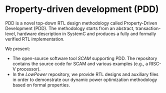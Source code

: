 # Property-driven development (PDD)

PDD is a novel top-down RTL design methodology called Property-Driven Development (PDD). 
The methodology starts from an abstract, transaction-level, hardware description in SystemC and produces a fully and formally verified RTL implementation. 

We present:
- The open-source software tool *SCAM* supporting PDD. The repository contains the source code for SCAM and various examples (e.g.,  a RISC-V processor). 
- In the *LowPower* repository, we provide RTL designs and auxiliary files in order to demonstrate our dynamic power optimization methodology based on formal properties.
